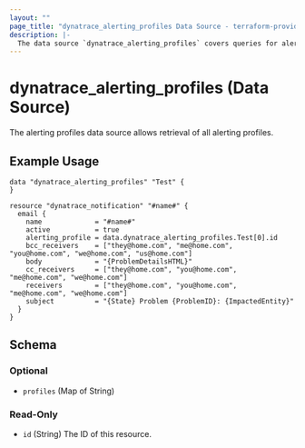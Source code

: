 ```yaml
---
layout: ""
page_title: "dynatrace_alerting_profiles Data Source - terraform-provider-dynatrace"
description: |-
  The data source `dynatrace_alerting_profiles` covers queries for alerting profiles
---
```


# dynatrace_alerting_profiles (Data Source)

The alerting profiles data source allows retrieval of all alerting profiles.

## Example Usage

```
data "dynatrace_alerting_profiles" "Test" {
}

resource "dynatrace_notification" "#name#" {
  email {
    name             = "#name#"
    active           = true
    alerting_profile = data.dynatrace_alerting_profiles.Test[0].id
    bcc_receivers    = ["they@home.com", "me@home.com", "you@home.com", "we@home.com", "us@home.com"]
    body             = "{ProblemDetailsHTML}"
    cc_receivers     = ["they@home.com", "you@home.com", "me@home.com", "we@home.com"]
    receivers        = ["they@home.com", "you@home.com", "me@home.com", "we@home.com"]
    subject          = "{State} Problem {ProblemID}: {ImpactedEntity}"
  }
}
```

<!-- schema generated by tfplugindocs -->
## Schema

### Optional

- `profiles` (Map of String)

### Read-Only

- `id` (String) The ID of this resource.
